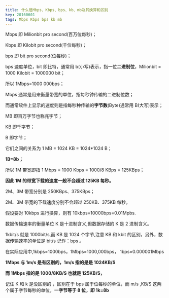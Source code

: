 ```yaml
---
title: 什么是Mbps、Kbps、bps、kb、mb及其换算和区别
key: 20160601
tags: Mbps Kbps bps kb mb
---
```


<!--more-->

Mbps 即 Milionbit pro second(百万位每秒)；

Kbps 即 Kilobit pro second(千位每秒)；

bps 即 bit pro second(位每秒)；

bps 速度单位，bit 即比特，通常用 b(小写)表示，指一位**二进制位**，Milionbit = 1000 Kilobit = 1000000 bit；

所以 1Mbps=1000 000bps；

Mbps 通常是用来衡量带宽的单位，指每秒钟传输的二进制位数；

而通常软件上显示的速度则是指每秒种传输的**字节数**(Byte)通常用 B(大写)表示；

MB 即百万字节也称兆字节；

KB 即千字节；

B 即字节；

它们之间的关系为 1 MB = 1024 KB = 1024\*1024 B；

**1B=8b；**

所以 1M 带宽即指 1 Mbps = 1000 Kbps = 1000/8 KBps = 125KBps；

**因此 1M 的带宽下载的速度一般不会超过 125KB 每秒。**

2M、3M 带宽分别是 250KBps、375KBps；

2M、3M 带宽的下载速度分别不会超过 250KB、375KB 每秒。

假设要对 10kbps 进行换算，则有 10kbps=10000bps=0.01Mpbs.

数据传输速率的衡量单位 K 是十进制含义,但数据存储的 K 是 2 进制含义。

1kbit/s 就是 1000bit/s,而 KB 是 1024 个字节,注意 KB 和 kbit 的区别，另外，数据传输速率的单位是 bit/s 记作：bps 。

在实际应用中,1kbps=1000bps，1Mbps=1000,000bps， 1bps=0.000001Mbps

**1Mbps 与 1m/s 是有区别的，1m/s 指的是是 1024KB/S**

**而 1Mbps 指的是 1000/8KB/S 也就是 125KB/S，** 

记住 K 和 k 是没区别的 ，区别在于 bps 属于位每秒的单位，而 m/s ,KB/S 这两个属于字节每秒的单位，**一字节等于 8 位，即 1k=8b**
